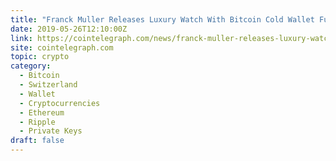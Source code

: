 ```yaml
---
title: "Franck Muller Releases Luxury Watch With Bitcoin Cold Wallet Functionality"
date: 2019-05-26T12:10:00Z
link: https://cointelegraph.com/news/franck-muller-releases-luxury-watch-with-bitcoin-cold-wallet-functionality?utm_medium=RSS&utm_source=hune
site: cointelegraph.com
topic: crypto
category:
  - Bitcoin
  - Switzerland
  - Wallet
  - Cryptocurrencies
  - Ethereum
  - Ripple
  - Private Keys
draft: false
---
```

